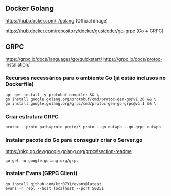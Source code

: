 ## Docker Golang

https://hub.docker.com/_/golang (Official image)

https://hub.docker.com/repository/docker/gustcoder/go-grpc (Go + GRPC)

## GRPC

https://grpc.io/docs/languages/go/quickstart/
https://grpc.io/docs/protoc-installation/

### Recursos necessários para o ambiente Go (já estão inclusos no Dockerfile)

```
apt-get install -y protobuf-compiler && \
go install google.golang.org/protobuf/cmd/protoc-gen-go@v1.26 && \
go install google.golang.org/grpc/cmd/protoc-gen-go-grpc@v1.1 && \
```

### Criar estrutura GRPC
```
protoc --proto_path=proto proto/*.proto --go_out=pb --go-grpc_out=pb
```

### Instalar pacote do Go para conseguir criar o Server.go

https://pkg.go.dev/google.golang.org/grpc#section-readme

```
go get -u google.golang.org/grpc
```

### Instalar Evans (GRPC Client)

```
go install github.com/ktr0731/evans@latest
evans -r repl --host localhost --port 50051
```